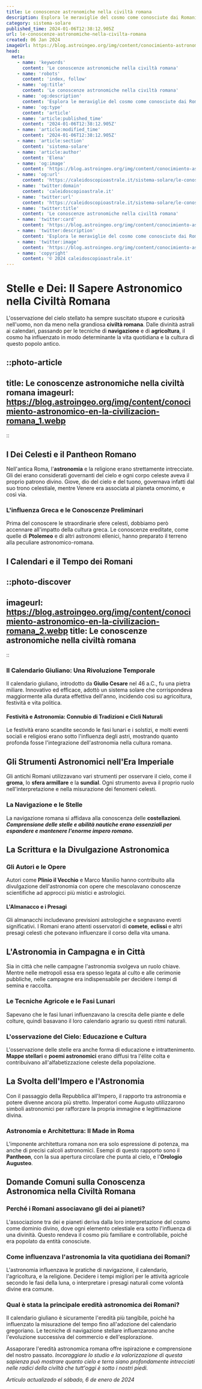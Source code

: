 ```yaml
---
title: Le conoscenze astronomiche nella civiltà romana
description: Esplora le meraviglie del cosmo come conosciute dai Romani! Approfondimenti unici sullastronomia e leredità stellare di Roma antica.
category: sistema-solare
published_time: 2024-01-06T12:38:12.905Z
url: le-conoscenze-astronomiche-nella-civilta-romana
created: 06 Jan 2024
imageUrl: https://blog.astroingeo.org/img/content/conocimiento-astronomico-en-la-civilizacion-romana_1.webp
head:
  meta:
    - name: 'keywords'
      content: 'Le conoscenze astronomiche nella civiltà romana'
    - name: 'robots'
      content: 'index, follow'
    - name: 'og:title'
      content: 'Le conoscenze astronomiche nella civiltà romana'
    - name: 'og:description'
      content: 'Esplora le meraviglie del cosmo come conosciute dai Romani! Approfondimenti unici sullastronomia e leredità stellare di Roma antica.'
    - name: 'og:type'
      content: 'article'
    - name: 'article:published_time'
      content: '2024-01-06T12:38:12.905Z'
    - name: 'article:modified_time'
      content: '2024-01-06T12:38:12.905Z'
    - name: 'article:section'
      content: 'sistema-solare'
    - name: 'article:author'
      content: 'Elena'
    - name: 'og:image'
      content: 'https://blog.astroingeo.org/img/content/conocimiento-astronomico-en-la-civilizacion-romana_1.webp'
    - name: 'og:url'
      content: 'https://caleidoscopioastrale.it/sistema-solare/le-conoscenze-astronomiche-nella-civilta-romana'
    - name: 'twitter:domain'
      content: 'caleidoscopioastrale.it'
    - name: 'twitter:url'
      content: 'https://caleidoscopioastrale.it/sistema-solare/le-conoscenze-astronomiche-nella-civilta-romana'
    - name: 'twitter:title'
      content: 'Le conoscenze astronomiche nella civiltà romana'
    - name: 'twitter:card'
      content: 'https://blog.astroingeo.org/img/content/conocimiento-astronomico-en-la-civilizacion-romana_1.webp'
    - name: 'twitter:description'
      content: 'Esplora le meraviglie del cosmo come conosciute dai Romani! Approfondimenti unici sullastronomia e leredità stellare di Roma antica.'
    - name: 'twitter:image'
      content: 'https://blog.astroingeo.org/img/content/conocimiento-astronomico-en-la-civilizacion-romana_1.webp'
    - name: 'copyright'
      content: '© 2024 caleidoscopioastrale.it'
---
```

# Stelle e Dei: Il Sapere Astronomico nella Civiltà Romana

L'osservazione del cielo stellato ha sempre suscitato stupore e curiosità nell'uomo, non da meno nella grandiosa **civiltà romana**. Dalle divinità astrali ai calendari, passando per le tecniche di **navigazione** e di **agricoltura**, il cosmo ha influenzato in modo determinante la vita quotidiana e la cultura di questo popolo antico.

::photo-article
---
title: Le conoscenze astronomiche nella civiltà romana
imageurl: https://blog.astroingeo.org/img/content/conocimiento-astronomico-en-la-civilizacion-romana_1.webp
---
::

## I Dei Celesti e il Pantheon Romano

Nell'antica Roma, l'**astronomia** e la religione erano strettamente intrecciate. Gli dei erano considerati governanti del cielo e ogni corpo celeste aveva il proprio patrono divino. Giove, dio del cielo e del tuono, governava infatti dal suo trono celestiale, mentre Venere era associata al pianeta omonimo, e così via.

### L'influenza Greca e le Conoscenze Preliminari

Prima del conoscere le straordinarie sfere celesti, dobbiamo però accennare all'impatto della cultura greca. Le conoscenze ereditate, come quelle di **Ptolemeo** e di altri astronomi ellenici, hanno preparato il terreno alla peculiare astronomico-romana.

## I Calendari e il Tempo dei Romani

::photo-discover
---
imageurl: https://blog.astroingeo.org/img/content/conocimiento-astronomico-en-la-civilizacion-romana_2.webp
title: Le conoscenze astronomiche nella civiltà romana
---
::

### Il Calendario Giuliano: Una Rivoluzione Temporale

Il calendario giuliano, introdotto da **Giulio Cesare** nel 46 a.C., fu una pietra miliare. Innovativo ed efficace, adottò un sistema solare che corrispondeva maggiormente alla durata effettiva dell'anno, incidendo così su agricoltura, festività e vita politica.

#### Festività e Astronomia: Connubio di Tradizioni e Cicli Naturali

Le festività erano scandite secondo le fasi lunari e i solstizi, e molti eventi sociali e religiosi erano sotto l'influenza degli astri, mostrando quanto profonda fosse l'integrazione dell'astronomia nella cultura romana.

## Gli Strumenti Astronomici nell'Era Imperiale

Gli antichi Romani utilizzavano vari strumenti per osservare il cielo, come il **groma**, lo **sfera armillare** e la **sundial**. Ogni strumento aveva il proprio ruolo nell'interpretazione e nella misurazione dei fenomeni celesti.

### La Navigazione e le Stelle

La navigazione romana si affidava alla conoscenza delle **costellazioni**. ***Comprensione delle stelle e abilità nautiche erano essenziali per espandere e mantenere l'enorme impero romano.***

## La Scrittura e la Divulgazione Astronomica

### Gli Autori e le Opere

Autori come **Plinio il Vecchio** e Marco Manilio hanno contribuito alla divulgazione dell'astronomia con opere che mescolavano conoscenze scientifiche ad approcci più mistici e astrologici.

#### L'Almanacco e i Presagi

Gli almanacchi includevano previsioni astrologiche e segnavano eventi significativi. I Romani erano attenti osservatori di **comete**, **eclissi** e altri presagi celesti che potevano influenzare il corso della vita umana.

## L'Astronomia in Campagna e in Città

Sia in città che nelle campagne l'astronomia svolgeva un ruolo chiave. Mentre nelle metropoli essa era spesso legata al culto e alle cerimonie pubbliche, nelle campagne era indispensabile per decidere i tempi di semina e raccolta.

### Le Tecniche Agricole e le Fasi Lunari

Sapevano che le fasi lunari influenzavano la crescita delle piante e delle colture, quindi basavano il loro calendario agrario su questi ritmi naturali.

### L'osservazione del Cielo: Educazione e Cultura

L'osservazione delle stelle era anche forma di educazione e intrattenimento. **Mappe stellari** e **poemi astronomici** erano diffusi tra l'élite colta e contribuivano all'alfabetizzazione celeste della popolazione.

## La Svolta dell'Impero e l'Astronomia

Con il passaggio della Repubblica all'Impero, il rapporto tra astronomia e potere divenne ancora più stretto. Imperatori come Augusto utilizzarono simboli astronomici per rafforzare la propria immagine e legittimazione divina.

### Astronomia e Architettura: Il Made in Roma

L'imponente architettura romana non era solo espressione di potenza, ma anche di precisi calcoli astronomici. Esempi di questo rapporto sono il **Pantheon**, con la sua apertura circolare che punta al cielo, e l'**Orologio Augusteo**.

## Domande Comuni sulla Conoscenza Astronomica nella Civiltà Romana

### Perché i Romani associavano gli dei ai pianeti?

L'associazione tra dei e pianeti deriva dalla loro interpretazione del cosmo come dominio divino, dove ogni elemento celestiale era sotto l'influenza di una divinità. Questo rendeva il cosmo più familiare e controllabile, poiché era popolato da entità conosciute.

### Come influenzava l'astronomia la vita quotidiana dei Romani?

L'astronomia influenzava le pratiche di navigazione, il calendario, l'agricoltura, e la religione. Decidere i tempi migliori per le attività agricole secondo le fasi della luna, o interpretare i presagi naturali come volontà divine era comune.

### Qual è stata la principale eredità astronomica dei Romani?

Il calendario giuliano è sicuramente l'eredità più tangibile, poiché ha influenzato la misurazione del tempo fino all'adozione del calendario gregoriano. Le tecniche di navigazione stellare influenzarono anche l'evoluzione successiva del commercio e dell'esplorazione.

Assaporare l'eredità astronomica romana offre ispirazione e comprensione del nostro passato. *Incoraggiare lo studio e la valorizzazione di questa sapienza può mostrare quanto cielo e terra siano profondamente intrecciati nelle radici della civiltà che tutt'oggi è sotto i nostri piedi.*

_Artículo actualizado el sábado, 6 de enero de 2024_